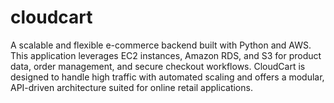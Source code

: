 # cloudcart
A scalable and flexible e-commerce backend built with Python and AWS. This application leverages EC2 instances, Amazon RDS, and S3 for product data, order management, and secure checkout workflows. CloudCart is designed to handle high traffic with automated scaling and offers a modular, API-driven architecture suited for online retail applications.
